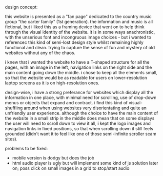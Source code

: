 design concept:

this website is presented as a "fan page" dedicated to the country music group "the carter family" (1st generation). the information and music is all fictional, but i liked this as a framing device that went on to help think through the visual identity of the website. it is in some ways anachronistic, with the unserious font and incongruous image choices - but i wanted to referencec this kind of semi-lost design style whilst remaining highly functional and clean. trying to capture the sense of fun and mystery of old websites without any of the chaos. 

i knew that i wanted the website to have a T-shaped structure for all the pages, with an image in the left, navigation links on the right side and the main content going down the middle. i chose to keep all the elements small, so that the website would be as readable for users on lower-resolution laptop screens as it is on high-resolution ones. 

design-wise, i have a strong preferance for websites which display all the information in one place, with minimal need for scrolling, use of drop-down menus or objects that expand and contract. i find this kind of visual-shuffling around when using websites very disorientating and quite an unfriendly user experience. although the choice to have the main content of the website in a small strip in the middle does mean that on some displays the user will need to scroll down to view it all, i kept the logo images and navigation links in fixed positions, so that when scrolling down it still feels grounded (didn't want it to feel like one of those semi-infinite scroller scam sites).

problems to be fixed:

- mobile version is dodgy but does the job
- html audio player is ugly but will implement some kind of js solution later on; poss click on small images in a grid to stop/start audio
